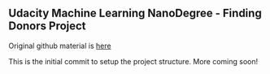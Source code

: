 ## Udacity Machine Learning NanoDegree - Finding Donors Project

Original github material is [here](https://github.com/udacity/machine-learning/tree/master/projects/finding_donors)

This is the initial commit to setup the project structure. More coming soon!